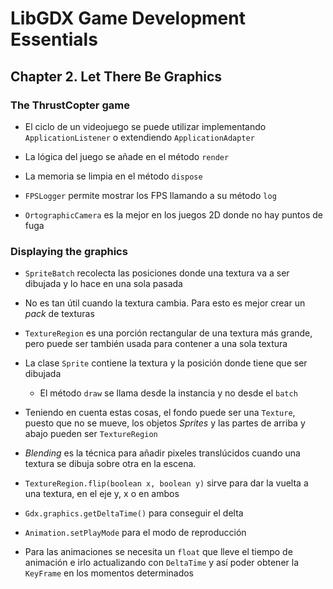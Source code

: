 # LibGDX Game Development Essentials

## Chapter 2. Let There Be Graphics

### The ThrustCopter game

* El ciclo de un videojuego se puede utilizar implementando `ApplicationListener` o extendiendo `ApplicationAdapter`

* La lógica del juego se añade en el método `render`

* La memoria se limpia en el método `dispose`

* `FPSLogger` permite mostrar los FPS llamando a su método `log`

* `OrtographicCamera` es la mejor en los juegos 2D donde no hay puntos de fuga

### Displaying the graphics

* `SpriteBatch` recolecta las posiciones donde una textura va a ser dibujada y lo hace en una sola pasada

* No es tan útil cuando la textura cambia. Para esto es mejor crear un *pack* de texturas

* `TextureRegion` es una porción rectangular de una textura más grande, pero puede ser también usada para contener a una sola textura

* La clase `Sprite` contiene la textura y la posición donde tiene que ser dibujada

  * El método `draw` se llama desde la instancia y no desde el `batch`

* Teniendo en cuenta estas cosas, el fondo puede ser una `Texture`, puesto que no se mueve, los objetos *Sprites* y las partes de arriba y abajo pueden ser `TextureRegion`

* *Blending* es la técnica para añadir pixeles translúcidos cuando una textura se dibuja sobre otra en la escena.

* `TextureRegion.flip(boolean x, boolean y)` sirve para dar la vuelta a una textura, en el eje y, x o en ambos

* `Gdx.graphics.getDeltaTime()` para conseguir el delta

* `Animation.setPlayMode` para el modo de reproducción

* Para las animaciones se necesita un `float` que lleve el tiempo de animación e irlo actualizando con `DeltaTime` y así poder obtener la `KeyFrame` en los momentos determinados
